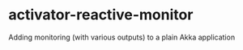 activator-reactive-monitor
======================

Adding monitoring (with various outputs) to a plain Akka application
